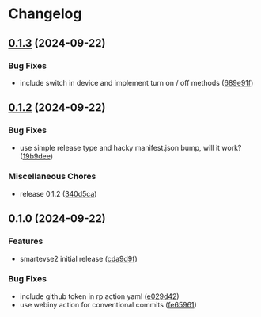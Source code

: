 # Changelog

## [0.1.3](https://github.com/kasperiio/smartevse-2-custom-component/compare/v0.1.2...v0.1.3) (2024-09-22)


### Bug Fixes

* include switch in device and implement turn on / off methods ([689e91f](https://github.com/kasperiio/smartevse-2-custom-component/commit/689e91f0cc1d45b5564f2cf512b6008e4a9551e4))

## [0.1.2](https://github.com/kasperiio/smartevse-2-custom-component/compare/0.1.0...v0.1.2) (2024-09-22)


### Bug Fixes

* use simple release type and hacky manifest.json bump, will it work? ([19b9dee](https://github.com/kasperiio/smartevse-2-custom-component/commit/19b9deee15a669697c16b81e408ac12903f2da39))


### Miscellaneous Chores

* release 0.1.2 ([340d5ca](https://github.com/kasperiio/smartevse-2-custom-component/commit/340d5ca50b7ac2ce01823cd0452a2838f62704be))

## 0.1.0 (2024-09-22)


### Features

* smartevse2 initial release ([cda9d9f](https://github.com/kasperiio/smartevse-2-custom-component/commit/cda9d9fa23ad0d15b1a66c66a5de96d2e19321b9))


### Bug Fixes

* include github token in rp action yaml ([e029d42](https://github.com/kasperiio/smartevse-2-custom-component/commit/e029d424f030a6e626702c70b676814751b6e419))
* use webiny action for conventional commits ([fe65961](https://github.com/kasperiio/smartevse-2-custom-component/commit/fe659617c1a2cfd29b4031bd22af9b9ed99eb17d))
